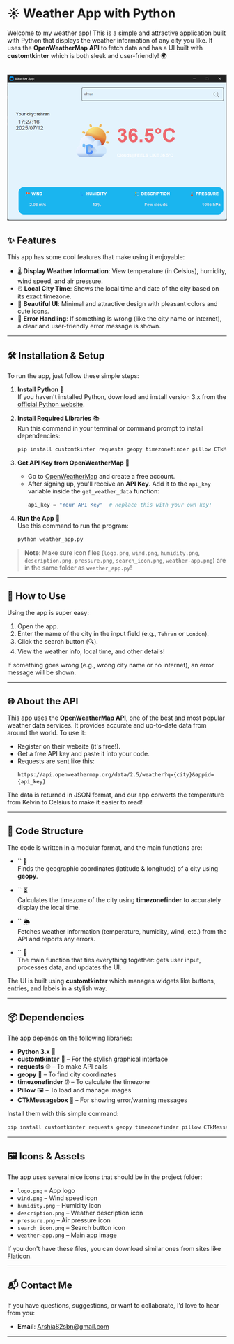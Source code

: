 # ☀️ Weather App with Python

Welcome to my weather app! This is a simple and attractive application built with Python that displays the weather information of any city you like. It uses the **OpenWeatherMap API** to fetch data and has a UI built with **customtkinter** which is both sleek and user-friendly! 🌍

##
![Weather App Screenshot](Screenshot.png)
##

## ✨ Features

This app has some cool features that make using it enjoyable:

- 🌡️ **Display Weather Information**: View temperature (in Celsius), humidity, wind speed, and air pressure.
- ⏰ **Local City Time**: Shows the local time and date of the city based on its exact timezone.
- 🎨 **Beautiful UI**: Minimal and attractive design with pleasant colors and cute icons.
- 🚨 **Error Handling**: If something is wrong (like the city name or internet), a clear and user-friendly error message is shown.

---

## 🛠️ Installation & Setup

To run the app, just follow these simple steps:

1. **Install Python** 🐍\
   If you haven't installed Python, download and install version 3.x from the [official Python website](https://www.python.org/downloads/).

2. **Install Required Libraries** 📚\
   Run this command in your terminal or command prompt to install dependencies:

   ```bash
   pip install customtkinter requests geopy timezonefinder pillow CTkMessagebox
   ```

3. **Get API Key from OpenWeatherMap** 🔑

   - Go to [OpenWeatherMap](https://openweathermap.org/) and create a free account.
   - After signing up, you'll receive an **API Key**. Add it to the `api_key` variable inside the `get_weather_data` function:
     ```python
     api_key = "Your API Key"  # Replace this with your own key!
     ```

4. **Run the App** 🚀\
   Use this command to run the program:

   ```bash
   python weather_app.py
   ```

> **Note**: Make sure icon files (`logo.png`, `wind.png`, `humidity.png`, `description.png`, `pressure.png`, `search_icon.png`, `weather-app.png`) are in the same folder as `weather_app.py`!

---

## 📖 How to Use

Using the app is super easy:

1. Open the app.
2. Enter the name of the city in the input field (e.g., `Tehran` or `London`).
3. Click the search button (🔍).
4. View the weather info, local time, and other details!

If something goes wrong (e.g., wrong city name or no internet), an error message will be shown.

---

## 🌐 About the API

This app uses the [**OpenWeatherMap API**](https://openweathermap.org/api), one of the best and most popular weather data services. It provides accurate and up-to-date data from around the world. To use it:

- Register on their website (it's free!).
- Get a free API key and paste it into your code.
- Requests are sent like this:
  ```
  https://api.openweathermap.org/data/2.5/weather?q={city}&appid={api_key}
  ```

The data is returned in JSON format, and our app converts the temperature from Kelvin to Celsius to make it easier to read!

---

## 🧰 Code Structure

The code is written in a modular format, and the main functions are:

- `` 📍\
  Finds the geographic coordinates (latitude & longitude) of a city using **geopy**.

- `` ⏳\
  Calculates the timezone of the city using **timezonefinder** to accurately display the local time.

- `` 🌦️\
  Fetches weather information (temperature, humidity, wind, etc.) from the API and reports any errors.

- `` 🚀\
  The main function that ties everything together: gets user input, processes data, and updates the UI.

The UI is built using **customtkinter** which manages widgets like buttons, entries, and labels in a stylish way.

---

## 📦 Dependencies

The app depends on the following libraries:

- **Python 3.x** 🐍
- **customtkinter** 🎨 – For the stylish graphical interface
- **requests** 🌐 – To make API calls
- **geopy** 📍 – To find city coordinates
- **timezonefinder** ⏰ – To calculate the timezone
- **Pillow** 🖼️ – To load and manage images
- **CTkMessagebox** 🚨 – For showing error/warning messages

Install them with this simple command:

```bash
pip install customtkinter requests geopy timezonefinder pillow CTkMessagebox
```

---

## 🖼️ Icons & Assets

The app uses several nice icons that should be in the project folder:

- `logo.png` – App logo
- `wind.png` – Wind speed icon
- `humidity.png` – Humidity icon
- `description.png` – Weather description icon
- `pressure.png` – Air pressure icon
- `search_icon.png` – Search button icon
- `weather-app.png` – Main app image

If you don't have these files, you can download similar ones from sites like [Flaticon](https://www.flaticon.com/).

---

## 📬 Contact Me

If you have questions, suggestions, or want to collaborate, I’d love to hear from you:

- **Email**: [Arshia82sbn@gmail.com](mailto\:Arshia82sbn@gmail.com)

---
